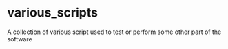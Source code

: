 # various_scripts
A collection of various script used to test or perform some other part of the software

